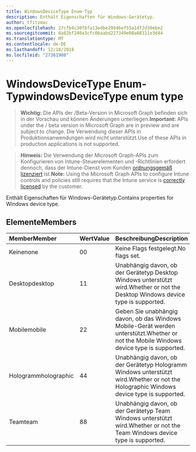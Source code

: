 ```yaml
---
title: WindowsDeviceType Enum-Typ
description: Enthält Eigenschaften für Windows-Gerätetyp.
author: tfitzmac
ms.openlocfilehash: 27cfb4c30f6fa13edbe29946ef55a1df2d30ebe2
ms.sourcegitcommit: 6a82bf240a3cfc0baabd227349e08a08311e3d44
ms.translationtype: MT
ms.contentlocale: de-DE
ms.lasthandoff: 12/18/2018
ms.locfileid: "27361908"
---
```

# <a name="windowsdevicetype-enum-type"></a><span data-ttu-id="fce39-103">WindowsDeviceType Enum-Typ</span><span class="sxs-lookup"><span data-stu-id="fce39-103">windowsDeviceType enum type</span></span>

> <span data-ttu-id="fce39-104">**Wichtig:** Die APIs der /Beta-Version in Microsoft Graph befinden sich in der Vorschau und können Änderungen unterliegen.</span><span class="sxs-lookup"><span data-stu-id="fce39-104">**Important:** APIs under the / beta version in Microsoft Graph are in preview and are subject to change.</span></span> <span data-ttu-id="fce39-105">Die Verwendung dieser APIs in Produktionsanwendungen wird nicht unterstützt.</span><span class="sxs-lookup"><span data-stu-id="fce39-105">Use of these APIs in production applications is not supported.</span></span>

> <span data-ttu-id="fce39-106">**Hinweis:** Die Verwendung der Microsoft Graph-APIs zum Konfigurieren von Intune-Steuerelementen und -Richtlinien erfordert dennoch, dass der Intune-Dienst vom Kunden [ordnungsgemäß lizenziert](https://go.microsoft.com/fwlink/?linkid=839381) ist.</span><span class="sxs-lookup"><span data-stu-id="fce39-106">**Note:** Using the Microsoft Graph APIs to configure Intune controls and policies still requires that the Intune service is [correctly licensed](https://go.microsoft.com/fwlink/?linkid=839381) by the customer.</span></span>

<span data-ttu-id="fce39-107">Enthält Eigenschaften für Windows-Gerätetyp.</span><span class="sxs-lookup"><span data-stu-id="fce39-107">Contains properties for Windows device type.</span></span>
## <a name="members"></a><span data-ttu-id="fce39-108">Elemente</span><span class="sxs-lookup"><span data-stu-id="fce39-108">Members</span></span>
|<span data-ttu-id="fce39-109">Member</span><span class="sxs-lookup"><span data-stu-id="fce39-109">Member</span></span>|<span data-ttu-id="fce39-110">Wert</span><span class="sxs-lookup"><span data-stu-id="fce39-110">Value</span></span>|<span data-ttu-id="fce39-111">Beschreibung</span><span class="sxs-lookup"><span data-stu-id="fce39-111">Description</span></span>|
|:---|:---|:---|
|<span data-ttu-id="fce39-112">Keine</span><span class="sxs-lookup"><span data-stu-id="fce39-112">none</span></span>|<span data-ttu-id="fce39-113">0</span><span class="sxs-lookup"><span data-stu-id="fce39-113">0</span></span>|<span data-ttu-id="fce39-114">Keine Flags festgelegt.</span><span class="sxs-lookup"><span data-stu-id="fce39-114">No flags set.</span></span>|
|<span data-ttu-id="fce39-115">Desktop</span><span class="sxs-lookup"><span data-stu-id="fce39-115">desktop</span></span>|<span data-ttu-id="fce39-116">1</span><span class="sxs-lookup"><span data-stu-id="fce39-116">1</span></span>|<span data-ttu-id="fce39-117">Unabhängig davon, ob der Gerätetyp Desktop Windows unterstützt wird.</span><span class="sxs-lookup"><span data-stu-id="fce39-117">Whether or not the Desktop Windows device type is supported.</span></span>|
|<span data-ttu-id="fce39-118">Mobile</span><span class="sxs-lookup"><span data-stu-id="fce39-118">mobile</span></span>|<span data-ttu-id="fce39-119">2</span><span class="sxs-lookup"><span data-stu-id="fce39-119">2</span></span>|<span data-ttu-id="fce39-120">Geben Sie unabhängig davon, ob das Windows Mobile-Gerät werden unterstützt.</span><span class="sxs-lookup"><span data-stu-id="fce39-120">Whether or not the Mobile Windows device type is supported.</span></span>|
|<span data-ttu-id="fce39-121">Hologramm</span><span class="sxs-lookup"><span data-stu-id="fce39-121">holographic</span></span>|<span data-ttu-id="fce39-122">4</span><span class="sxs-lookup"><span data-stu-id="fce39-122">4</span></span>|<span data-ttu-id="fce39-123">Unabhängig davon, ob der Gerätetyp Hologramm Windows unterstützt wird.</span><span class="sxs-lookup"><span data-stu-id="fce39-123">Whether or not the Holographic Windows device type is supported.</span></span>|
|<span data-ttu-id="fce39-124">Team</span><span class="sxs-lookup"><span data-stu-id="fce39-124">team</span></span>|<span data-ttu-id="fce39-125">8</span><span class="sxs-lookup"><span data-stu-id="fce39-125">8</span></span>|<span data-ttu-id="fce39-126">Unabhängig davon, ob der Gerätetyp Team Windows unterstützt wird.</span><span class="sxs-lookup"><span data-stu-id="fce39-126">Whether or not the Team Windows device type is supported.</span></span>|





